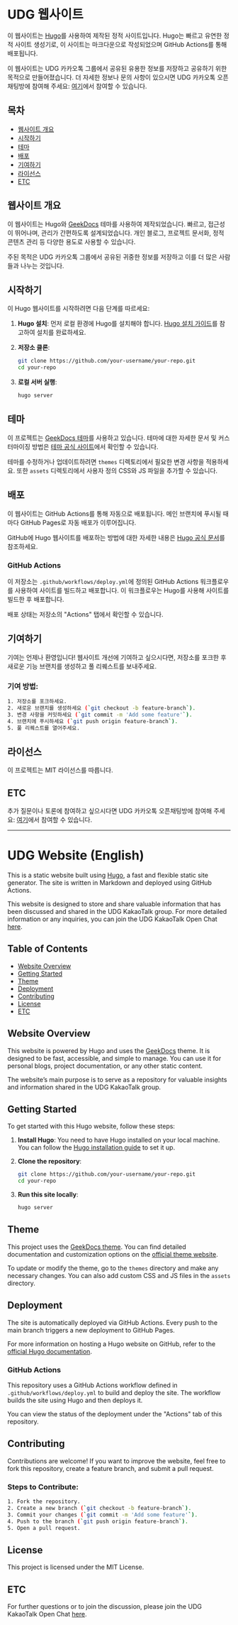 # UDG 웹사이트

이 웹사이트는 [Hugo](https://gohugo.io/)를 사용하여 제작된 정적 사이트입니다. Hugo는 빠르고 유연한 정적 사이트 생성기로, 이 사이트는 마크다운으로 작성되었으며 GitHub Actions를 통해 배포됩니다.

이 웹사이트는 UDG 카카오톡 그룹에서 공유된 유용한 정보를 저장하고 공유하기 위한 목적으로 만들어졌습니다. 더 자세한 정보나 문의 사항이 있으시면 UDG 카카오톡 오픈채팅방에 참여해 주세요: [여기](https://open.kakao.com/o/gZ8vLKsf)에서 참여할 수 있습니다.

## 목차
- [웹사이트 개요](#웹사이트-개요)
- [시작하기](#시작하기)
- [테마](#테마)
- [배포](#배포)
- [기여하기](#기여하기)
- [라이선스](#라이선스)
- [ETC](#ETC)

## 웹사이트 개요
이 웹사이트는 Hugo와 [GeekDocs](https://geekdocs.de/) 테마를 사용하여 제작되었습니다. 빠르고, 접근성이 뛰어나며, 관리가 간편하도록 설계되었습니다. 개인 블로그, 프로젝트 문서화, 정적 콘텐츠 관리 등 다양한 용도로 사용할 수 있습니다.

주된 목적은 UDG 카카오톡 그룹에서 공유된 귀중한 정보를 저장하고 이를 더 많은 사람들과 나누는 것입니다.

## 시작하기

이 Hugo 웹사이트를 시작하려면 다음 단계를 따르세요:

1. **Hugo 설치**: 
   먼저 로컬 환경에 Hugo를 설치해야 합니다. [Hugo 설치 가이드](https://gohugo.io/getting-started/installing/)를 참고하여 설치를 완료하세요.
   
2. **저장소 클론**:
   ```bash
   git clone https://github.com/your-username/your-repo.git
   cd your-repo
   ```

3. **로컬 서버 실행**:
   ```bash
   hugo server
   ```

## 테마

이 프로젝트는 [GeekDocs 테마](https://geekdocs.de/)를 사용하고 있습니다. 테마에 대한 자세한 문서 및 커스터마이징 방법은 [테마 공식 사이트](https://geekdocs.de/)에서 확인할 수 있습니다.

테마를 수정하거나 업데이트하려면 `themes` 디렉토리에서 필요한 변경 사항을 적용하세요. 또한 `assets` 디렉토리에서 사용자 정의 CSS와 JS 파일을 추가할 수 있습니다.

## 배포

이 웹사이트는 GitHub Actions를 통해 자동으로 배포됩니다. 메인 브랜치에 푸시될 때마다 GitHub Pages로 자동 배포가 이루어집니다.

GitHub에 Hugo 웹사이트를 배포하는 방법에 대한 자세한 내용은 [Hugo 공식 문서](https://gohugo.io/hosting-and-deployment/hosting-on-github/)를 참조하세요.

### GitHub Actions

이 저장소는 `.github/workflows/deploy.yml`에 정의된 GitHub Actions 워크플로우를 사용하여 사이트를 빌드하고 배포합니다. 이 워크플로우는 Hugo를 사용해 사이트를 빌드한 후 배포합니다.

배포 상태는 저장소의 "Actions" 탭에서 확인할 수 있습니다.

## 기여하기

기여는 언제나 환영입니다! 웹사이트 개선에 기여하고 싶으시다면, 저장소를 포크한 후 새로운 기능 브랜치를 생성하고 풀 리퀘스트를 보내주세요.

### 기여 방법:
```bash
1. 저장소를 포크하세요.
2. 새로운 브랜치를 생성하세요 (`git checkout -b feature-branch`).
3. 변경 사항을 커밋하세요 (`git commit -m 'Add some feature'`).
4. 브랜치에 푸시하세요 (`git push origin feature-branch`).
5. 풀 리퀘스트를 열어주세요.
```

## 라이선스
이 프로젝트는 MIT 라이선스를 따릅니다.


## ETC

추가 질문이나 토론에 참여하고 싶으시다면 UDG 카카오톡 오픈채팅방에 참여해 주세요: [여기](https://open.kakao.com/o/gZ8vLKsf)에서 참여할 수 있습니다.


---

# UDG Website (English)

This is a static website built using [Hugo](https://gohugo.io/), a fast and flexible static site generator. The site is written in Markdown and deployed using GitHub Actions.

This website is designed to store and share valuable information that has been discussed and shared in the UDG KakaoTalk group. For more detailed information or any inquiries, you can join the UDG KakaoTalk Open Chat [here](https://open.kakao.com/o/gZ8vLKsf).

## Table of Contents
- [Website Overview](#website-overview)
- [Getting Started](#getting-started)
- [Theme](#theme)
- [Deployment](#deployment)
- [Contributing](#contributing)
- [License](#license)
- [ETC](#ETC)

## Website Overview
This website is powered by Hugo and uses the [GeekDocs](https://geekdocs.de/) theme. It is designed to be fast, accessible, and simple to manage. You can use it for personal blogs, project documentation, or any other static content.

The website’s main purpose is to serve as a repository for valuable insights and information shared in the UDG KakaoTalk group.

## Getting Started

To get started with this Hugo website, follow these steps:

1. **Install Hugo**: 
   You need to have Hugo installed on your local machine. You can follow the [Hugo installation guide](https://gohugo.io/getting-started/installing/) to set it up.
   
2. **Clone the repository**:
   ```bash
   git clone https://github.com/your-username/your-repo.git
   cd your-repo
   ```

3. **Run this site locally**:
   ```bash
   hugo server
   ```

## Theme

This project uses the [GeekDocs theme](https://geekdocs.de/). You can find detailed documentation and customization options on the [official theme website](https://geekdocs.de/).

To update or modify the theme, go to the `themes` directory and make any necessary changes. You can also add custom CSS and JS files in the `assets` directory.

## Deployment

The site is automatically deployed via GitHub Actions. Every push to the main branch triggers a new deployment to GitHub Pages.

For more information on hosting a Hugo website on GitHub, refer to the [official Hugo documentation](https://gohugo.io/hosting-and-deployment/hosting-on-github/).

### GitHub Actions

This repository uses a GitHub Actions workflow defined in `.github/workflows/deploy.yml` to build and deploy the site. The workflow builds the site using Hugo and then deploys it.

You can view the status of the deployment under the "Actions" tab of this repository.

## Contributing

Contributions are welcome! If you want to improve the website, feel free to fork this repository, create a feature branch, and submit a pull request.

### Steps to Contribute:
```bash
1. Fork the repository.
2. Create a new branch (`git checkout -b feature-branch`).
3. Commit your changes (`git commit -m 'Add some feature'`).
4. Push to the branch (`git push origin feature-branch`).
5. Open a pull request.
```

## License
This project is licensed under the MIT License.

## ETC

For further questions or to join the discussion, please join the UDG KakaoTalk Open Chat [here](https://open.kakao.com/o/gZ8vLKsf).